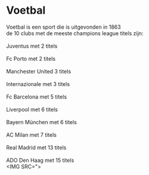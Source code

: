 # <h1>Voetbal</h1>
Voetbal is een sport die is uitgevonden in 1863
<br>de 10 clubs met de meeste champions league titels zijn:</br>
<br>Juventus met 2 titels</br> 
<br>Fc Porto met 2 titels</br> 
<br>Manchester United 3 titels</br>
<br>Internazionale met 3 titels</br>
<br>Fc Barcelona met 5 titels</br>
<br>Liverpool met 6 titels</br>
<br>Bayern München met 6 titels</br>
<br> AC Milan met 7 titels</br>
<br>Real Madrid met 13 titels</br>
<br>ADO Den Haag met 15 titels</br>
<IMG SRC=">
